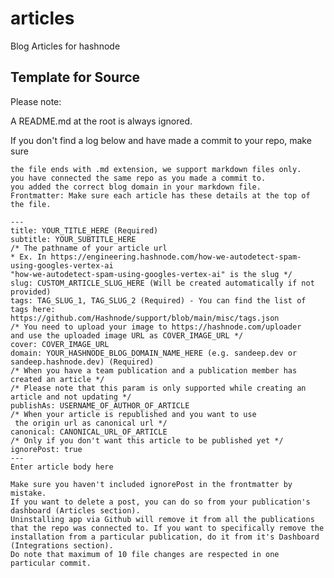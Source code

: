 # articles
Blog Articles for hashnode

## Template for Source
Please note:

A README.md at the root is always ignored.

If you don't find a log below and have made a commit to your repo, make sure

    the file ends with .md extension, we support markdown files only.
    you have connected the same repo as you made a commit to.
    you added the correct blog domain in your markdown file.
    Frontmatter: Make sure each article has these details at the top of the file.

    ---
    title: YOUR_TITLE_HERE (Required)
    subtitle: YOUR_SUBTITLE_HERE
    /* The pathname of your article url 
    * Ex. In https://engineering.hashnode.com/how-we-autodetect-spam-using-googles-vertex-ai 
    "how-we-autodetect-spam-using-googles-vertex-ai" is the slug */ 
    slug: CUSTOM_ARTICLE_SLUG_HERE (Will be created automatically if not provided)
    tags: TAG_SLUG_1, TAG_SLUG_2 (Required) - You can find the list of tags here: https://github.com/Hashnode/support/blob/main/misc/tags.json
    /* You need to upload your image to https://hashnode.com/uploader 
    and use the uploaded image URL as COVER_IMAGE_URL */ 
    cover: COVER_IMAGE_URL
    domain: YOUR_HASHNODE_BLOG_DOMAIN_NAME_HERE (e.g. sandeep.dev or sandeep.hashnode.dev) (Required) 
    /* When you have a team publication and a publication member has created an article */ 
    /* Please note that this param is only supported while creating an article and not updating */ 
    publishAs: USERNAME_OF_AUTHOR_OF_ARTICLE 
    /* When your article is republished and you want to use 
     the origin url as canonical url */ 
    canonical: CANONICAL_URL_OF_ARTICLE 
    /* Only if you don't want this article to be published yet */ 
    ignorePost: true
    ---
    Enter article body here

    Make sure you haven't included ignorePost in the frontmatter by mistake.
    If you want to delete a post, you can do so from your publication's dashboard (Articles section).
    Uninstalling app via Github will remove it from all the publications that the repo was connected to. If you want to specifically remove the installation from a particular publication, do it from it's Dashboard (Integrations section).
    Do note that maximum of 10 file changes are respected in one particular commit.
